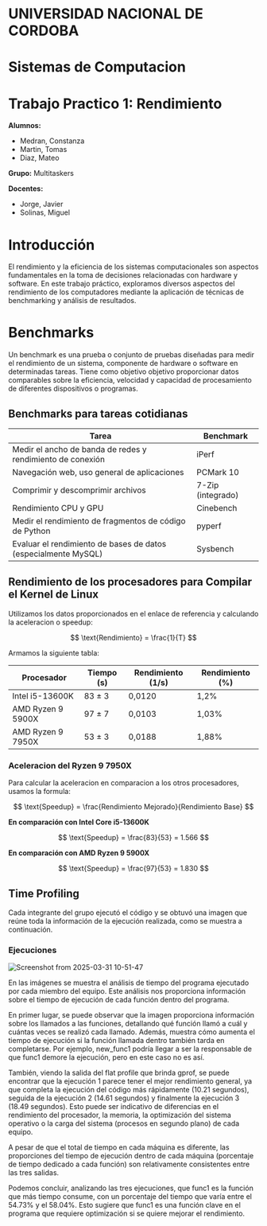 # UNIVERSIDAD NACIONAL DE CORDOBA
# Sistemas de Computacion
# Trabajo Practico 1: Rendimiento

**Alumnos:**
- Medran, Constanza
- Martin, Tomas
- Diaz, Mateo

**Grupo:** Multitaskers

**Docentes:** 
- Jorge, Javier
- Solinas, Miguel

# Introducción

El rendimiento y la eficiencia de los sistemas computacionales son aspectos fundamentales en la toma de decisiones relacionadas con hardware y software. En este trabajo práctico, exploramos diversos aspectos del rendimiento de los computadores mediante la aplicación de técnicas de benchmarking y análisis de resultados.


# Benchmarks
Un benchmark es una prueba o conjunto de pruebas diseñadas para medir el rendimiento de un sistema, componente de hardware o software en determinadas tareas. Tiene como objetivo objetivo proporcionar datos comparables sobre la eficiencia, velocidad y capacidad de procesamiento de diferentes dispositivos o programas.

## Benchmarks para tareas cotidianas
| Tarea                                       | Benchmark      |
|---------------------------------------------|---------------|
| Medir el ancho de banda de redes y rendimiento de conexión | iPerf         |
| Navegación web, uso general de aplicaciones | PCMark 10     |
| Comprimir y descomprimir archivos           | 7-Zip (integrado) |
| Rendimiento CPU y GPU                        | Cinebench     |
| Medir el rendimiento de fragmentos de código de Python | pyperf        |
| Evaluar el rendimiento de bases de datos (especialmente MySQL) | Sysbench      |

## Rendimiento de los procesadores para Compilar el Kernel de Linux
Utilizamos los datos proporcionados en el enlace de referencia y calculando la aceleracion o speedup: 

$$ \text{Rendimiento} = \frac{1}{T} $$

Armamos la siguiente tabla:

| Procesador          | Tiempo (s) | Rendimiento (1/s) | Rendimiento (%)    |
|---------------------|------------|--------------------|-------------------|
| Intel i5-13600K    | 83 ± 3     | 0,0120             | 1,2%               |
| AMD Ryzen 9 5900X  | 97 ± 7     | 0,0103             | 1,03%              |
| AMD Ryzen 9 7950X  | 53 ± 3     | 0,0188             | 1,88%              |

### Aceleracion del Ryzen 9 7950X
Para calcular la aceleracion en comparacion a los otros procesadores, usamos la formula:

$$ \text{Speedup} = \frac{Rendimiento Mejorado}{Rendimiento Base} $$

**En comparación con Intel Core i5-13600K**  

$$ \text{Speedup} = \frac{83}{53} = 1.566 $$

**En comparación con AMD Ryzen 9 5900X**  

$$ \text{Speedup} = \frac{97}{53} = 1.830 $$


## Time Profiling

Cada integrante del grupo ejecutó el código y se obtuvó una imagen que reúne toda la información de la ejecución realizada, como se muestra a continuación.

### Ejecuciones

![Screenshot from 2025-03-31 10-51-47](https://github.com/user-attachments/assets/d047d6b5-9bba-47b6-a244-2ad3493ad4bd)

En las imágenes se muestra el análisis de tiempo del programa ejecutado por cada miembro del equipo. Este análisis nos proporciona información sobre el tiempo de ejecución de cada función dentro del programa.

En primer lugar, se puede observar que la imagen proporciona información sobre los llamados a las funciones, detallando qué función llamó a cuál y cuántas veces se realizó cada llamado. Además, muestra cómo aumenta el tiempo de ejecución si la función llamada dentro también tarda en completarse. Por ejemplo, new_func1 podría llegar a ser la responsable de que func1 demore la ejecución, pero en este caso no es así.

También, viendo la salida del flat profile que brinda gprof, se puede encontrar que la ejecución 1 parece tener el mejor rendimiento general, ya que completa la ejecución del código más rápidamente (10.21 segundos), seguida de la ejecución 2 (14.61 segundos) y finalmente la ejecución 3 (18.49 segundos). Esto puede ser indicativo de diferencias en el rendimiento del procesador, la memoria, la optimización del sistema operativo o la carga del sistema (procesos en segundo plano) de cada equipo.

A pesar de que el total de tiempo en cada máquina es diferente, las proporciones del tiempo de ejecución dentro de cada máquina (porcentaje de tiempo dedicado a cada función) son relativamente consistentes entre las tres salidas.

Podemos concluir, analizando las tres ejecuciones, que func1 es la función que más tiempo consume, con un porcentaje del tiempo que varía entre el 54.73% y el 58.04%. Esto sugiere que func1 es una función clave en el programa que requiere optimización si se quiere mejorar el rendimiento.



